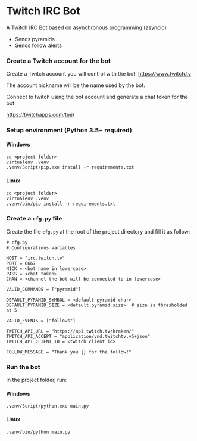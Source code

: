 # Twitch IRC Bot

A Twitch IRC Bot based on asynchronous programming (asyncio)
- Sends pyramids
- Sends follow alerts

### Create a Twitch account for the bot

Create a Twitch account you will control with the bot: https://www.twitch.tv

The account nickname will be the name used by the bot.

Connect to twitch using the bot account and generate a chat token for the bot

https://twitchapps.com/tmi/

### Setup environment (Python 3.5+ required)

#### Windows
```
cd <project folder>
virtualenv .venv
.venv/Script/pip.exe install -r requirements.txt
```

#### Linux
```
cd <project folder>
virtualenv .venv
.venv/bin/pip install -r requirements.txt
```



### Create a `cfg.py` file

Create the file `cfg.py` at the root of the project directory and fill it as follow:

```
# cfg.py
# Configurations variables

HOST = "irc.twitch.tv"
PORT = 6667
NICK = <bot name in lowercase>
PASS = <chat token>
CHAN = <channel the bot will be connected to in lowercase>

VALID_COMMANDS = ["pyramid"]

DEFAULT_PYRAMID_SYMBOL = <default pyramid char>
DEFAULT_PYRAMID_SIZE = <default pyramid size>  # size is thresholded at 5

VALID_EVENTS = ["follows"]

TWITCH_API_URL = "https://api.twitch.tv/kraken/"
TWITCH_API_ACCEPT = "application/vnd.twitchtv.v5+json"
TWITCH_API_CLIENT_ID = <twitch client id>

FOLLOW_MESSAGE = "Thank you {} for the follow!"
```
### Run the bot

In the project folder, run:

#### Windows
```
.venv/Script/python.exe main.py
```

#### Linux
```
.venv/bin/python main.py
```
